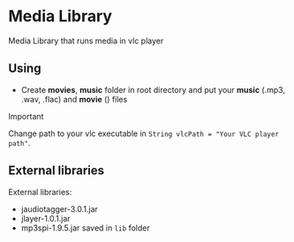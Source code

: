 # Media Library
Media Library that runs media in vlc player
## Using

+ Create **movies**, **music** folder in root directory and put your **music** (.mp3, .wav, .flac) and **movie** () files 

> [!IMPORTANT]
> Change path to your vlc executable in `String vlcPath = "Your VLC player path"`. 
## External libraries

External libraries:
+ jaudiotagger-3.0.1.jar
+ jlayer-1.0.1.jar
+ mp3spi-1.9.5.jar 
saved in `lib` folder
